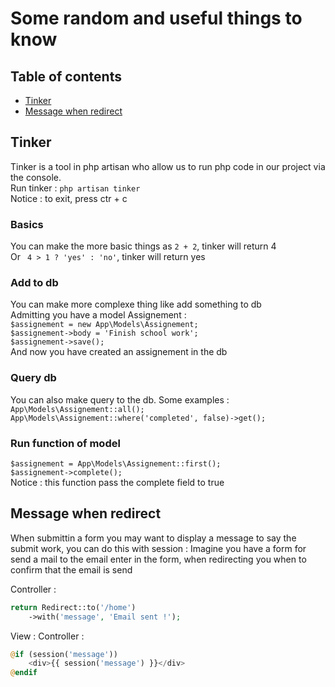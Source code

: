 # Some random and useful things to know

## Table of contents

* [Tinker](#Tinker)
* [Message when redirect](#Message-when-redirect)

## Tinker

Tinker is a tool in php artisan who allow us to run php code in our project via the console.   
Run tinker : `php artisan tinker`   
Notice : to exit, press ctr + c   

### Basics

You can make the more basic things as `2 + 2`, tinker will return 4   
Or ` 4 > 1 ? 'yes' : 'no'`, tinker will return yes   

### Add to db

You can make more complexe thing like add something to db   
Admitting you have a model Assignement :   
`$assignement = new App\Models\Assignement;`   
`$assignement->body = 'Finish school work';`   
`$assignement->save();`   
And now you have created an assignement in the db

### Query db

You can also make query to the db. Some examples :     
`App\Models\Assignement::all();`   
`App\Models\Assignement::where('completed', false)->get();`  

### Run function of model
    
`$assignement = App\Models\Assignement::first();`   
`$assignement->complete();`   
Notice : this function pass the complete field to true  


## Message when redirect

When submittin a form you may want to display a message to say the submit work, you can do this with session :
Imagine you have a form for send a mail to the email enter in the form, when redirecting you when to confirm that the email is send

Controller :
```php
return Redirect::to('/home')
    ->with('message', 'Email sent !');
```

View : 
Controller :
```php
@if (session('message'))
    <div>{{ session('message') }}</div>
@endif
```
